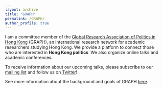 ```yaml
---
layout: archive
title: "GRAPH"
permalink: /GRAPH/
author_profile: true
---
```


I am a committee member of the [Global Research Association of Politics in Hong Kong](https://graph-hk.github.io/web) (GRAPH), an international research network for academic researchers studying Hong Kong. We provide a platform to connect those who are interested in **Hong Kong politics**. We also organize online talks and academic conferences.

To receive information about our upcoming talks, please subscribe to our [mailing list](https://forms.gle/L85raaDrjX3suitM9) and follow us on [Twitter](https://twitter.com/GRAPHhk)!

See more information about the background and goals of GRAPH [here](https://graph-hk.github.io/web/about).
